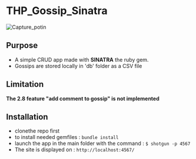 # THP_Gossip_Sinatra

![Capture_potin](https://user-images.githubusercontent.com/49374683/138783620-f3872923-8fbe-46a2-9262-931483bdf272.JPG)


## Purpose
* A simple CRUD app made with **SINATRA** the ruby gem.
* Gossips are stored locally in 'db' folder as a CSV file

## Limitation
**The 2.8 feature "add comment to gossip" is not implemented**

## Installation
* clonethe repo first
* to install needed gemfiles :
```bundle install ```
* launch the app in the main folder with the command :
```$ shotgun -p 4567```
* The site is displayed on :
```http://localhost:4567/```
